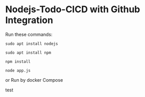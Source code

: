 # Nodejs-Todo-CICD with Github Integration

Run these commands:


`sudo apt install nodejs`

`sudo apt install npm`

`npm install`

`node app.js`

or Run by docker Compose

test

